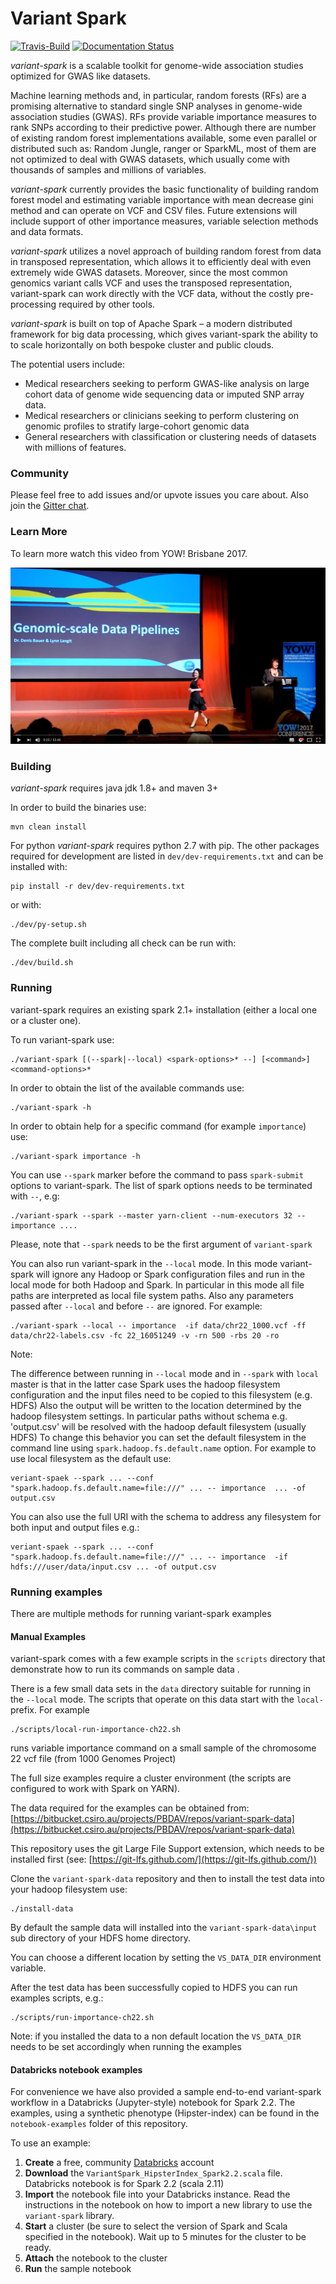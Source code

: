 Variant Spark
==============

[![Travis-Build](https://travis-ci.org/aehrc/VariantSpark.svg?branch=master)](https://travis-ci.org/aehrc/VariantSpark#)
[![Documentation Status](https://readthedocs.org/projects/variantspark/badge/?version=latest)](http://variantspark.readthedocs.io/en/latest/?badge=latest)

_variant-spark_ is a scalable toolkit for genome-wide association studies optimized for GWAS like datasets. 

Machine learning methods and, in particular, random forests (RFs) are a promising alternative to standard single SNP analyses in genome-wide association studies (GWAS). RFs provide variable importance measures to rank SNPs according to their predictive power.
Although there are number of existing random forest implementations available, some even parallel or distributed such as: Random Jungle, ranger or SparkML, most of them are not optimized to deal with GWAS datasets, which usually come with thousands of samples and millions of variables.

_variant-spark_ currently provides the basic functionality of building random forest model and estimating variable importance with mean decrease gini method and can operate on VCF and CSV files. Future extensions will include support of other importance measures, variable selection methods and data formats. 

_variant-spark_ utilizes a novel approach of building random forest from data in transposed representation, which allows it to efficiently deal with even extremely wide GWAS datasets. Moreover, since the most common genomics variant calls VCF and uses the transposed representation, variant-spark can work directly with the VCF data, without the costly pre-processing required by other tools.

_variant-spark_ is built on top of Apache Spark – a modern distributed framework for big data processing, which gives variant-spark the ability to to scale horizontally on both bespoke cluster and public clouds.

The potential users include:

- Medical researchers seeking to perform GWAS-like analysis on large cohort data of genome wide sequencing data or imputed SNP array data.
- Medical researchers or clinicians seeking to perform clustering on genomic profiles to stratify large-cohort genomic data
- General researchers with classification or clustering needs of datasets with millions of features.

### Community

Please feel free to add issues and/or upvote issues you care about. Also join the [Gitter chat](https://gitter.im/VariantSpark/Lobby).


### Learn More

To learn more watch this video from YOW! Brisbane 2017.

[![variant-spark YOW! Brisbane 2017](/images/YOW__Conference_2017_Lynn_Langit___Denis_Bauer_-_Cloud_Data_Pipelines_-_YouTube.png?raw=true)](https://www.youtube.com/watch?v=0nw5nQ5T27E)


### Building

_variant-spark_ requires java jdk 1.8+ and maven 3+

In order to build the binaries use:

	mvn clean install
	
For python _variant-spark_ requires python 2.7 with pip. 
The other packages required for development are listed in `dev/dev-requirements.txt` and can be installed with:

    pip install -r dev/dev-requirements.txt
    
or with: 
    
    ./dev/py-setup.sh

    
The complete built including all check can be run with:

    ./dev/build.sh
	
### Running

variant-spark requires an existing spark 2.1+ installation (either a local one or a cluster one).

To run variant-spark use:

	./variant-spark [(--spark|--local) <spark-options>* --] [<command>] <command-options>*

In order to obtain the list of the available commands use:

	./variant-spark -h
	
In order to obtain help for a specific command (for example `importance`) use:

	./variant-spark importance -h

You can use `--spark` marker before the command to pass `spark-submit` options to variant-spark. The list of spark options needs to be terminated with `--`, e.g:

	./variant-spark --spark --master yarn-client --num-executors 32 -- importance .... 
	
Please, note that `--spark` needs to be the first argument of `variant-spark`

You can also run variant-spark in the `--local` mode. In this mode variant-spark will ignore any Hadoop or Spark configuration files and run in the local mode for both Hadoop and Spark. In particular in this mode all file paths are interpreted as local file system paths. Also any parameters passed after `--local` and before `--` are ignored. For example:

	./variant-spark --local -- importance  -if data/chr22_1000.vcf -ff data/chr22-labels.csv -fc 22_16051249 -v -rn 500 -rbs 20 -ro

Note: 

The difference between running in `--local` mode and in `--spark` with `local` master is that in the latter case Spark uses the hadoop filesystem configuration and the input files need to be copied to this filesystem (e.g. HDFS) 
Also the output will be written to the location determined by the hadoop filesystem settings. In particular paths without schema e.g. 'output.csv' will be resolved with the hadoop default filesystem (usually HDFS)
To change this behavior you can set the default filesystem in the command line using `spark.hadoop.fs.default.name` option. For example to use local filesystem as the default use:

    veriant-spaek --spark ... --conf "spark.hadoop.fs.default.name=file:///" ... -- importance  ... -of output.csv

You can also use the full URI with the schema to address any filesystem for both input and output files e.g.:

    veriant-spaek --spark ... --conf "spark.hadoop.fs.default.name=file:///" ... -- importance  -if hdfs:///user/data/input.csv ... -of output.csv


### Running examples

There are multiple methods for running variant-spark examples

#### Manual Examples

variant-spark comes with a few example scripts in the `scripts` directory that demonstrate how to run its commands on sample data .

There is a few small data sets in the `data` directory suitable for running in the `--local` mode. The scripts that operate on this data start with the `local-` prefix. For example

	./scripts/local-run-importance-ch22.sh 
	
runs variable importance command on a small sample of the chromosome 22 vcf file (from 1000 Genomes Project)


The full size examples require a cluster environment (the scripts are configured to work with Spark on YARN).

The data required for the examples can be obtained from: [https://bitbucket.csiro.au/projects/PBDAV/repos/variant-spark-data](https://bitbucket.csiro.au/projects/PBDAV/repos/variant-spark-data)

This repository uses the git Large File Support extension, which needs to be installed first (see: [https://git-lfs.github.com/](https://git-lfs.github.com/))

Clone the `variant-spark-data` repository and then to install the test data into your hadoop filesystem use:

	./install-data
	
By default the sample data will installed into the `variant-spark-data\input` sub directory of your HDFS home directory.

You can choose a different location by setting the `VS_DATA_DIR` environment variable.

After the test data has been successfully copied to HDFS you can run examples scripts, e.g.:

	./scripts/run-importance-ch22.sh

Note: if you installed the data to a non default location the `VS_DATA_DIR` needs to be set accordingly when running the examples	

#### Databricks notebook examples

For convenience we have also provided a sample end-to-end variant-spark workflow
in a Databricks (Jupyter-style) notebook for Spark 2.2.  The examples, using a synthetic phenotype (Hipster-index)
can be found in the `notebook-examples` folder of this repository.

To use an example:
1. **Create** a free, community [Databricks](https://databricks.com/) account
2. **Download** the `VariantSpark_HipsterIndex_Spark2.2.scala` file. Databricks notebook is for Spark 2.2 (scala 2.11)
3. **Import** the notebook file into your Databricks instance. Read the instructions in the notebook on how to import a new library to use the `variant-spark` library.
4. **Start** a cluster (be sure to select the version of Spark and Scala specified in the notebook). Wait up to 5 minutes for the cluster to be ready.
5. **Attach** the notebook to the cluster
6. **Run** the sample notebook


